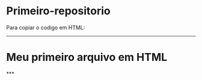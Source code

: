 # Primeiro-repositorio

Para copiar o codigo em HTML:
***
<html>
  <h1>Meu primeiro arquivo em HTML</h1>
  </html>
***
